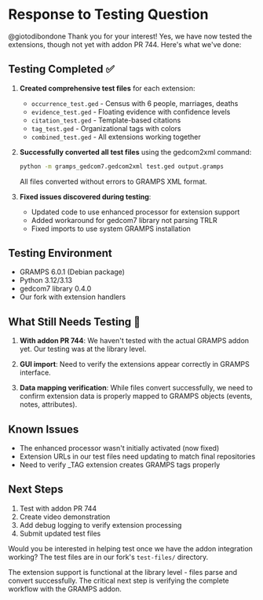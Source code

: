 # Response to Testing Question

@giotodibondone Thank you for your interest! Yes, we have now tested the extensions, though not yet with addon PR 744. Here's what we've done:

## Testing Completed ✅

1. **Created comprehensive test files** for each extension:
   - `occurrence_test.ged` - Census with 6 people, marriages, deaths
   - `evidence_test.ged` - Floating evidence with confidence levels  
   - `citation_test.ged` - Template-based citations
   - `tag_test.ged` - Organizational tags with colors
   - `combined_test.ged` - All extensions working together

2. **Successfully converted all test files** using the gedcom2xml command:
   ```bash
   python -m gramps_gedcom7.gedcom2xml test.ged output.gramps
   ```
   All files converted without errors to GRAMPS XML format.

3. **Fixed issues discovered during testing**:
   - Updated code to use enhanced processor for extension support
   - Added workaround for gedcom7 library not parsing TRLR
   - Fixed imports to use system GRAMPS installation

## Testing Environment

- GRAMPS 6.0.1 (Debian package)
- Python 3.12/3.13
- gedcom7 library 0.4.0
- Our fork with extension handlers

## What Still Needs Testing 🔄

1. **With addon PR 744**: We haven't tested with the actual GRAMPS addon yet. Our testing was at the library level.

2. **GUI import**: Need to verify the extensions appear correctly in GRAMPS interface.

3. **Data mapping verification**: While files convert successfully, we need to confirm extension data is properly mapped to GRAMPS objects (events, notes, attributes).

## Known Issues

- The enhanced processor wasn't initially activated (now fixed)
- Extension URLs in our test files need updating to match final repositories
- Need to verify _TAG extension creates GRAMPS tags properly

## Next Steps

1. Test with addon PR 744 
2. Create video demonstration
3. Add debug logging to verify extension processing
4. Submit updated test files

Would you be interested in helping test once we have the addon integration working? The test files are in our fork's `test-files/` directory.

The extension support is functional at the library level - files parse and convert successfully. The critical next step is verifying the complete workflow with the GRAMPS addon.